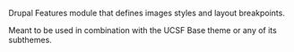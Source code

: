 Drupal Features module that defines images styles and layout breakpoints.

Meant to be used in combination with the UCSF Base theme or any of its subthemes.
